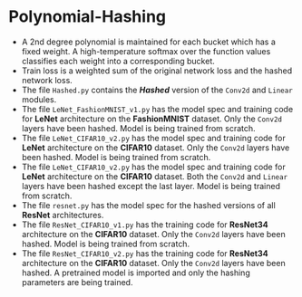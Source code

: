 # Polynomial-Hashing

- A 2nd degree polynomial is maintained for each bucket which has a fixed weight. A high-temperature softmax over the function values classifies each weight into a corresponding bucket.
- Train loss is a weighted sum of the original network loss and the hashed network loss.
- The file `Hashed.py` contains the **_Hashed_** version of the `Conv2d` and `Linear` modules.
- The file `LeNet_FashionMNIST_v1.py` has the model spec and training code for **LeNet** architecture on the **FashionMNIST** dataset. Only the `Conv2d` layers have been hashed. Model is being trained from scratch.
- The file `LeNet_CIFAR10_v2.py` has the model spec and training code for **LeNet** architecture on the **CIFAR10** dataset. Only the `Conv2d` layers have been hashed. Model is being trained from scratch.
- The file `LeNet_CIFAR10_v2.py` has the model spec and training code for **LeNet** architecture on the **CIFAR10** dataset. Both the `Conv2d` and `Linear` layers have been hashed except the last layer. Model is being trained from scratch.
- The file `resnet.py` has the model spec for the hashed versions of all **ResNet** architectures. 
- The file `ResNet_CIFAR10_v1.py` has the training code for **ResNet34** architecture on the **CIFAR10** dataset. Only the `Conv2d` layers have been hashed. Model is being trained from scratch.
- The file `ResNet_CIFAR10_v2.py` has the training code for **ResNet34** architecture on the **CIFAR10** dataset. Only the `Conv2d` layers have been hashed. A pretrained model is imported and only the hashing parameters are being trained.

